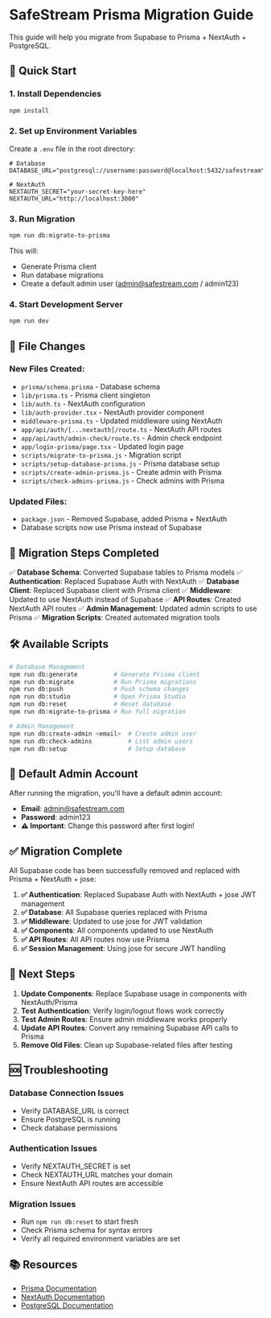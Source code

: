 # SafeStream Prisma Migration Guide

This guide will help you migrate from Supabase to Prisma + NextAuth + PostgreSQL.

## 🚀 Quick Start

### 1. Install Dependencies
```bash
npm install
```

### 2. Set up Environment Variables
Create a `.env` file in the root directory:
```env
# Database
DATABASE_URL="postgresql://username:password@localhost:5432/safestream"

# NextAuth
NEXTAUTH_SECRET="your-secret-key-here"
NEXTAUTH_URL="http://localhost:3000"
```

### 3. Run Migration
```bash
npm run db:migrate-to-prisma
```

This will:
- Generate Prisma client
- Run database migrations
- Create a default admin user (admin@safestream.com / admin123)

### 4. Start Development Server
```bash
npm run dev
```

## 📁 File Changes

### New Files Created:
- `prisma/schema.prisma` - Database schema
- `lib/prisma.ts` - Prisma client singleton
- `lib/auth.ts` - NextAuth configuration
- `lib/auth-provider.tsx` - NextAuth provider component
- `middleware-prisma.ts` - Updated middleware using NextAuth
- `app/api/auth/[...nextauth]/route.ts` - NextAuth API routes
- `app/api/auth/admin-check/route.ts` - Admin check endpoint
- `app/login-prisma/page.tsx` - Updated login page
- `scripts/migrate-to-prisma.js` - Migration script
- `scripts/setup-database-prisma.js` - Prisma database setup
- `scripts/create-admin-prisma.js` - Create admin with Prisma
- `scripts/check-admins-prisma.js` - Check admins with Prisma

### Updated Files:
- `package.json` - Removed Supabase, added Prisma + NextAuth
- Database scripts now use Prisma instead of Supabase

## 🔄 Migration Steps Completed

✅ **Database Schema**: Converted Supabase tables to Prisma models
✅ **Authentication**: Replaced Supabase Auth with NextAuth
✅ **Database Client**: Replaced Supabase client with Prisma client
✅ **Middleware**: Updated to use NextAuth instead of Supabase
✅ **API Routes**: Created NextAuth API routes
✅ **Admin Management**: Updated admin scripts to use Prisma
✅ **Migration Scripts**: Created automated migration tools

## 🛠️ Available Scripts

```bash
# Database Management
npm run db:generate          # Generate Prisma client
npm run db:migrate           # Run Prisma migrations
npm run db:push              # Push schema changes
npm run db:studio            # Open Prisma Studio
npm run db:reset             # Reset database
npm run db:migrate-to-prisma # Run full migration

# Admin Management
npm run db:create-admin <email>  # Create admin user
npm run db:check-admins          # List admin users
npm run db:setup                 # Setup database
```

## 🔐 Default Admin Account

After running the migration, you'll have a default admin account:
- **Email**: admin@safestream.com
- **Password**: admin123
- **⚠️ Important**: Change this password after first login!

## ✅ Migration Complete

All Supabase code has been successfully removed and replaced with Prisma + NextAuth + jose:

1. **✅ Authentication**: Replaced Supabase Auth with NextAuth + jose JWT management
2. **✅ Database**: All Supabase queries replaced with Prisma
3. **✅ Middleware**: Updated to use jose for JWT validation
4. **✅ Components**: All components updated to use NextAuth
5. **✅ API Routes**: All API routes now use Prisma
6. **✅ Session Management**: Using jose for secure JWT handling

## 📝 Next Steps

1. **Update Components**: Replace Supabase usage in components with NextAuth/Prisma
2. **Test Authentication**: Verify login/logout flows work correctly
3. **Test Admin Routes**: Ensure admin middleware works properly
4. **Update API Routes**: Convert any remaining Supabase API calls to Prisma
5. **Remove Old Files**: Clean up Supabase-related files after testing

## 🆘 Troubleshooting

### Database Connection Issues
- Verify DATABASE_URL is correct
- Ensure PostgreSQL is running
- Check database permissions

### Authentication Issues
- Verify NEXTAUTH_SECRET is set
- Check NEXTAUTH_URL matches your domain
- Ensure NextAuth API routes are accessible

### Migration Issues
- Run `npm run db:reset` to start fresh
- Check Prisma schema for syntax errors
- Verify all required environment variables are set

## 📚 Resources

- [Prisma Documentation](https://www.prisma.io/docs)
- [NextAuth Documentation](https://next-auth.js.org/)
- [PostgreSQL Documentation](https://www.postgresql.org/docs/)
